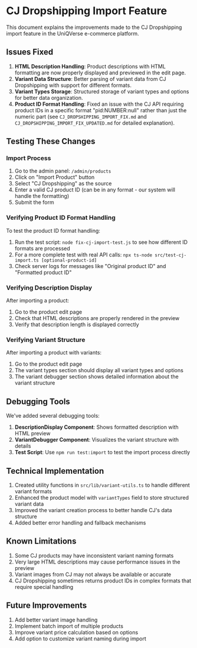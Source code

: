 # CJ Dropshipping Import Feature

This document explains the improvements made to the CJ Dropshipping import feature in the UniQVerse e-commerce platform.

## Issues Fixed

1. **HTML Description Handling**: Product descriptions with HTML formatting are now properly displayed and previewed in the edit page.
2. **Variant Data Structure**: Better parsing of variant data from CJ Dropshipping with support for different formats.
3. **Variant Types Storage**: Structured storage of variant types and options for better data organization.
4. **Product ID Format Handling**: Fixed an issue with the CJ API requiring product IDs in a specific format "pid:NUMBER:null" rather than just the numeric part (see `CJ_DROPSHIPPING_IMPORT_FIX.md` and `CJ_DROPSHIPPING_IMPORT_FIX_UPDATED.md` for detailed explanation).

## Testing These Changes

### Import Process

1. Go to the admin panel: `/admin/products`
2. Click on "Import Product" button
3. Select "CJ Dropshipping" as the source
4. Enter a valid CJ product ID (can be in any format - our system will handle the formatting)
5. Submit the form

### Verifying Product ID Format Handling

To test the product ID format handling:
1. Run the test script: `node fix-cj-import-test.js` to see how different ID formats are processed
2. For a more complete test with real API calls: `npx ts-node src/test-cj-import.ts [optional-product-id]`
3. Check server logs for messages like "Original product ID" and "Formatted product ID"

### Verifying Description Display

After importing a product:
1. Go to the product edit page
2. Check that HTML descriptions are properly rendered in the preview
3. Verify that description length is displayed correctly

### Verifying Variant Structure

After importing a product with variants:
1. Go to the product edit page
2. The variant types section should display all variant types and options
3. The variant debugger section shows detailed information about the variant structure

## Debugging Tools

We've added several debugging tools:

1. **DescriptionDisplay Component**: Shows formatted description with HTML preview
2. **VariantDebugger Component**: Visualizes the variant structure with details
3. **Test Script**: Use `npm run test:import` to test the import process directly

## Technical Implementation

1. Created utility functions in `src/lib/variant-utils.ts` to handle different variant formats
2. Enhanced the product model with `variantTypes` field to store structured variant data
3. Improved the variant creation process to better handle CJ's data structure
4. Added better error handling and fallback mechanisms

## Known Limitations

1. Some CJ products may have inconsistent variant naming formats
2. Very large HTML descriptions may cause performance issues in the preview
3. Variant images from CJ may not always be available or accurate
4. CJ Dropshipping sometimes returns product IDs in complex formats that require special handling

## Future Improvements

1. Add better variant image handling
2. Implement batch import of multiple products
3. Improve variant price calculation based on options
4. Add option to customize variant naming during import
